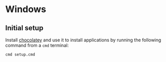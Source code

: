 # Windows

## Initial setup
Install [chocolatey](http://chocolatey.org/) and use it to install applications
by running the following command from a `cmd` terminal:
```sh
cmd setup.cmd
```
